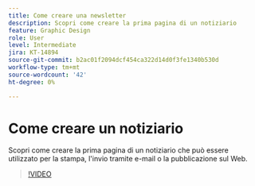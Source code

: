 ```yaml
---
title: Come creare una newsletter
description: Scopri come creare la prima pagina di un notiziario
feature: Graphic Design
role: User
level: Intermediate
jira: KT-14894
source-git-commit: b2ac01f2094dcf454ca322d14d0f3fe1340b530d
workflow-type: tm+mt
source-wordcount: '42'
ht-degree: 0%

---
```


# Come creare un notiziario

Scopri come creare la prima pagina di un notiziario che può essere utilizzato per la stampa, l&#39;invio tramite e-mail o la pubblicazione sul Web.

>[!VIDEO](https://video.tv.adobe.com/v/3427120?quality=12&learn=on&hidetitle=true)
